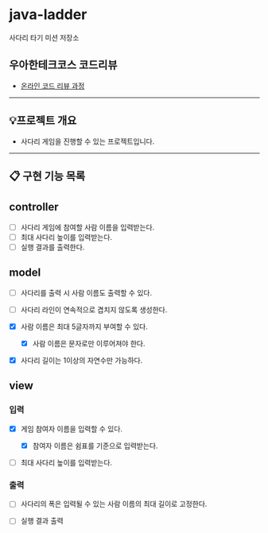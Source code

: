 # java-ladder

사다리 타기 미션 저장소

## 우아한테크코스 코드리뷰

- [온라인 코드 리뷰 과정](https://github.com/woowacourse/woowacourse-docs/blob/master/maincourse/README.md)


---

## 💡프로젝트 개요
- 사다리 게임을 진행할 수 있는 프로젝트입니다.
---


## 📋 구현 기능 목록

## controller
- [ ] 사다리 게임에 참여할 사람 이름을 입력받는다.
- [ ] 최대 사다리 높이를 입력받는다.
- [ ] 실행 결과를 출력한다.

## model
- [ ] 사다리를 출력 시 사람 이름도 출력할 수 있다.
- [ ] 사다리 라인이 연속적으로 겹치지 않도록 생성한다.

- [x] 사람 이름은 최대 5글자까지 부여할 수 있다.
  - [x] 사람 이름은 문자로만 이루어져야 한다.

- [x] 사다리 길이는 1이상의 자연수만 가능하다.

## view
### 입력
- [x] 게임 참여자 이름을 입력할 수 있다.
  - [x] 참여자 이름은 쉼표를 기준으로 입력받는다.
- [ ] 최대 사다리 높이를 입력받는다.


### 출력
- [ ] 사다리의 폭은 입력될 수 있는 사람 이름의 최대 길이로 고정한다.
- [ ] 실행 결과 출력




